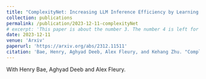 ```yaml
---
title: "ComplexityNet: Increasing LLM Inference Efficiency by Learning Task Complexity"
collection: publications
permalink: /publication/2023-12-11-complexityNet
# excerpt: 'This paper is about the number 3. The number 4 is left for future work.'
date: 2023-12-11
venue: 'Arxiv'
paperurl: 'https://arxiv.org/abs/2312.11511'
citation: 'Bae, Henry, Aghyad Deeb, Alex Fleury, and Kehang Zhu. "ComplexityNet: Increasing LLM Inference Efficiency by Learning Task Complexity." arXiv preprint arXiv:2312.11511 (2023).'
---
```

With Henry Bae, Aghyad Deeb and Alex Fleury.

<!-- [Download paper here](http://academicpages.github.io/files/paper3.pdf) -->